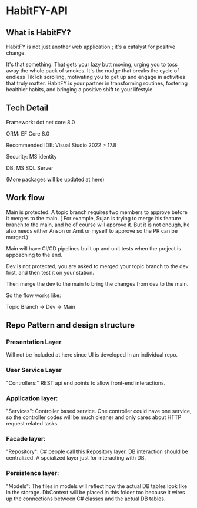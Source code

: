 # HabitFY-API

## What is HabitFY?

HabitFY is not just another web application ; it's a catalyst for positive change.

It's that something. That gets your lazy butt moving, urging you to toss away the whole pack of smokes. It's the nudge that breaks the cycle of endless TikTok scrolling, motivating you to get up and engage in activities that truly matter. HabitFY is your partner in transforming routines, fostering healthier habits, and bringing a positive shift to your lifestyle.

## Tech Detail

Framework: dot net core 8.0 

ORM: EF Core 8.0

Recommended IDE: Visual Studio 2022 > 17.8 

Security: MS identity

DB: MS SQL Server

(More packages will be updated at here)

## Work flow

Main is protected. A topic branch requires two members to approve before it merges to the main. ( For example, Sujan is trying to merge his feature branch to the main, and he of course will approve it. But it is not enough, he also needs either Anson or Amit or myself to approve so the PR can be merged.) 

Main will have CI/CD pipelines built up and unit tests when the project is appoaching to the end. 

Dev is not protected, you are asked to merged your topic branch to the dev first, and then test it on your station. 

Then merge the dev to the main to bring the changes from dev to the main. 

So the flow works like:

Topic Branch -> Dev -> Main

## Repo Pattern and design structure

### Presentation Layer

Will not be included at here since UI is developed in an individual repo. 

### User Service Layer

"Controllers:" REST api end points to allow front-end interactions.

### Application layer:

"Services": Controller based service. One controller could have one service, so the controller codes will be much cleaner and only cares about HTTP request related tasks.  

### Facade layer:

"Repository": C# people call this Repository layer. DB interaction should be centralized. A spcialized layer just for interacting with DB. 

### Persistence layer:

"Models": The files in models will reflect how the actual DB tables look like in the storage. DbContext will be placed in this folder too because it wires up the connections between C# classes and the actual DB tables. 



